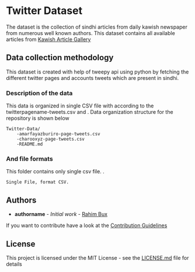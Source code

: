 # Twitter Dataset

The dataset is the collection of sindhi articles from daily kawish newspaper from numerous well known authors. This dataset contains all available articles from [Kawish Article Gallery]('https://www.thekawish.com/Articles1/')


## Data collection methodology

This dataset is created with help of tweepy api using python by fetching the different twitter pages and accounts tweets which are present in sindhi.

### Description of the data

This data is organized in single CSV file with according to the twitterpagename-tweets.csv and .
Data organization structure for the repository is shown below

```
Twitter-Data/
    -amarfayazburiro-page-tweets.csv
    -charooxyz-page-tweets.csv
    -README.md  

```

### And file formats
This folder contains only single csv file.
.
```
Single File, format CSV.
```


## Authors

* **authorname** - *Initial work* - [Rahim Bux](https://github.com/RaheemBux)


If you want to contribute have a look at the  [Contribution Guidelines](https://github.com/your/project/contributors) 

## License

This project is licensed under the MIT License - see the [LICENSE.md](LICENSE.md) file for details
